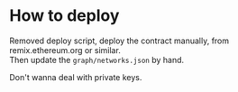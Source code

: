 # How to deploy

Removed deploy script, deploy the contract manually, from remix.ethereum.org or similar.<br/>
Then update the `graph/networks.json` by hand.

Don't wanna deal with private keys.
